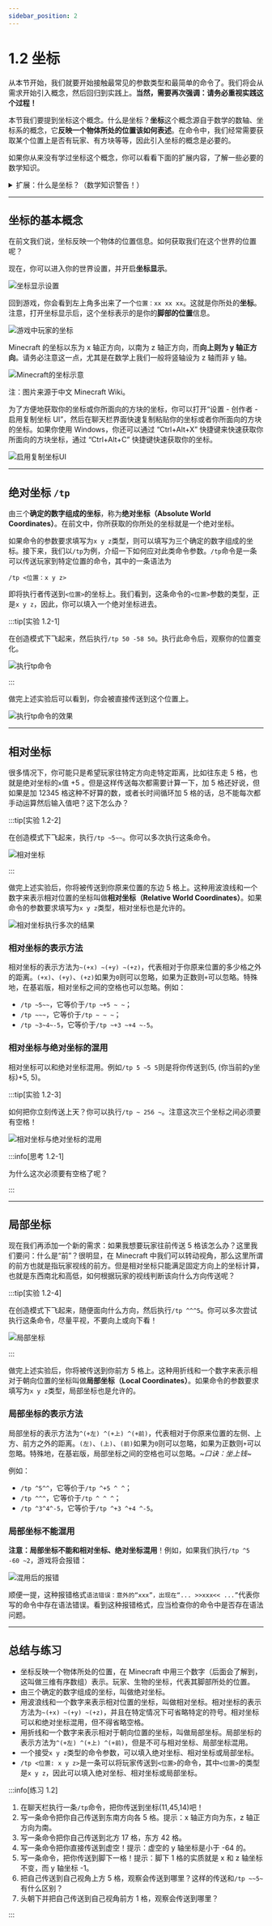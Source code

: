 ```yaml
---
sidebar_position: 2
---
```


# 1.2 坐标

从本节开始，我们就要开始接触最常见的参数类型和最简单的命令了。我们将会从需求开始引入概念，然后回归到实践上。**当然，需要再次强调：请务必重视实践这个过程！**

本节我们要提到坐标这个概念。什么是坐标？**坐标**这个概念源自于数学的数轴、坐标系的概念，它**反映一个物体所处的位置该如何表述**。在命令中，我们经常需要获取某个位置上是否有玩家、有方块等等，因此引入坐标的概念是必要的。

如果你从来没有学过坐标这个概念，你可以看看下面的扩展内容，了解一些必要的数学知识。

<details>

<summary>扩展：什么是坐标？（数学知识警告！）</summary>

如果你不了解什么是坐标，那么我们现在简单引入一点数学的基础概念。

现在你可以想象一根绳，随便掐住一个点，如何描述你掐住的这个点的位置信息呢？你可以说，你掐住的这个点距离这根绳左端的长度是 x。你会发现，这个 x 唯一地确定了这个点，不再有任何其他的点与左端的距离也是 x，也就是说你只使用了一个参量 x 就描述了它的位置信息。

![绳子距离](./img/c2_coordinate/1_dimension.png)

现在我们把这根绳扩展到一张纸，随便选一个点，如何描述它的位置信息？你可能会想到，像上面一样找到一个角落，并描述这个点到它的距离 x。但这样并不能准确描述它的位置信息，因为还有其它与这个角落距离相同的点存在，而且是无数个，如果将这些点连起来，将组成一个圆弧。我们这时候不妨假设这个点与这张纸的左侧和上侧的距离分别为 x 和 y，那么当这两个参量都确定的时候，你会发现只有唯一的一个点被确定。

![纸张距离](./img/c2_coordinate/2_dimension.png)

同样地，我们扩展到一个房间里面，假设这个房间里面有一只飞虫，如何确定它的位置？也许聪明的你已经想到：假设这只飞虫与这个房间的左侧、下侧、底侧的距离分别为 x，y，z，这三个值才能够唯一地确定一个位置。

上述三种情况中，绳子称为**一维**的。拉直这根绳，我们可以选取一个**参考点**，也就是上文所说的「这根绳左端」，我们将之称为**原点**，并根据原点规定一个**方向**，我们一般选取向右为正方向，向左为负方向。事实上，这基本就是**数轴**的概念。数轴是一维且无限长的，你可以用一个唯一的 x 确定一个点所在的位置。

![数轴](./img/c2_coordinate/number_axis.png)

而纸是二维的。如果我们取一个垂直于数轴 x 的数轴 y，并让这两个数轴相交于各自的原点，数轴 x 的正方向为右，数轴 y 的正方向为上，那么这时候，则构建了一个无穷大的平面，这是**二维**的**平面直角坐标系**。这时候，你想确定这个平面上一个点的位置，就要通过 x 和 y 来标记。

![平面直角坐标系](./img/c2_coordinate/rectangular_coordinates.png)

在平面直角坐标系的基础上，添加一个向上为正方向的数轴 z，这时候就出现了一个无穷大的空间，这叫做**三维**的**空间直角坐标系**。如果你要确定一个三维的物体的位置，你就需要 x，y，z 三个变量。特殊地，我们称如上构造的空间直角坐标系叫做**右手坐标系**。伸出你右手的拇指、食指和中指，中指向上，拇指指向你自己，而食指指向右边，那么这时候，如果这三个手指两两垂直，拇指的方向就是 x 轴正方向，食指的方向就是 y 轴正方向，而中指的方向就是 z 轴正方向。

![空间直角坐标系](./img/c2_coordinate/space_rectangular_coordinates.png)

之所以要说到右手系的问题，是因为 Minecraft **不满足右手系的规则**。详情可见下文。总之，你已经了解了为什么我们用 3 组数字代表你所在的位置的含义——因为 Minecraft 是一款三维游戏，要描述你在这个空间中的位置，必须使用三组数字。

**坐标的表示方法是( x, y, z )，用圆括号写入x、y、z的值，中间用逗号分隔。**

</details>

---

## 坐标的基本概念

在前文我们说，坐标反映一个物体的位置信息。如何获取我们在这个世界的位置呢？

现在，你可以进入你的世界设置，并开启**坐标显示**。

![坐标显示设置](./img/c2_coordinate/settings.png)

回到游戏，你会看到左上角多出来了一个`位置：xx xx xx`。这就是你所处的**坐标**。注意，打开坐标显示后，这个坐标表示的是你的**脚部的位置**信息。

![游戏中玩家的坐标](./img/c2_coordinate/coordinates.png)

Minecraft 的坐标以东为 x 轴正方向，以南为 z 轴正方向，而**向上则为 y 轴正方向**。请务必注意这一点，尤其是在数学上我们一般将竖轴设为 z 轴而非 y 轴。

![Minecraft的坐标示意](./img/c2_coordinate/coordinates_in_mc.png)

注：图片来源于中文 Minecraft Wiki。

为了方便地获取你的坐标或你所面向的方块的坐标，你可以打开“设置 - 创作者 - 启用复制坐标 UI”，然后在聊天栏界面快速复制粘贴你的坐标或者你所面向的方块的坐标。如果你使用 Windows，你还可以通过 “Ctrl+Alt+X” 快捷键来快速获取你所面向的方块坐标，通过 “Ctrl+Alt+C” 快捷键快速获取你的坐标。

![启用复制坐标UI](./img/c2_coordinate/enable_ui.png)

---

## 绝对坐标 `/tp`

由三个**确定的数字组成的坐标**，称为**绝对坐标（Absolute World Coordinates）**。在前文中，你所获取的你所处的坐标就是一个绝对坐标。

如果命令的参数要求填写为`x y z`类型，则可以填写为三个确定的数字组成的坐标。接下来，我们以`/tp`为例，介绍一下如何应对此类命令参数。`/tp`命令是一条可以传送玩家到特定位置的命令，其中的一条语法为

```text
/tp <位置：x y z>
```

即将执行者传送到`<位置>`的坐标上。我们看到，这条命令的`<位置>`参数的类型，正是`x y z`，因此，你可以填入一个绝对坐标进去。

:::tip[实验 1.2-1]

在创造模式下飞起来，然后执行`/tp 50 -58 50`。执行此命令后，观察你的位置变化。

![执行tp命令](./img/c2_coordinate/tp_command.png)

:::

做完上述实验后可以看到，你会被直接传送到这个位置上。

![执行tp命令的效果](./img/c2_coordinate/tp_command_executed.png)

---

## 相对坐标

很多情况下，你可能只是希望玩家往特定方向走特定距离，比如往东走 5 格，也就是绝对坐标的`x`值 +5 。但是这样传送每次都需要计算一下，加 5 格还好说，但如果是加 12345 格这种不好算的数，或者长时间循环加 5 格的话，总不能每次都手动运算然后输入值吧？这下怎么办？

:::tip[实验 1.2-2]

在创造模式下飞起来，执行`/tp ~5~~`。你可以多次执行这条命令。

![相对坐标](./img/c2_coordinate/relative_world_coordinates.png)

:::

做完上述实验后，你将被传送到你原来位置的东边 5 格上。这种用波浪线和一个数字来表示相对位置的坐标叫做**相对坐标（Relative World Coordinates）**。如果命令的参数要求填写为`x y z`类型，相对坐标也是允许的。

![相对坐标执行多次的结果](./img/c2_coordinate/relative_world_coordinates_executed.png)

### 相对坐标的表示方法

相对坐标的表示方法为`~(+x) ~(+y) ~(+z)`，代表相对于你原来位置的多少格之外的距离。`(+x)`、`(+y)`、`(+z)`如果为`0`则可以忽略，如果为正数则`+`可以忽略。特殊地，在基岩版，相对坐标之间的空格也可以忽略。例如：

- `/tp ~5~~`，它等价于`/tp ~+5 ~ ~`；
- `/tp ~~~`，它等价于`/tp ~ ~ ~`；
- `/tp ~3~4~-5`，它等价于`/tp ~+3 ~+4 ~-5`。

### 相对坐标与绝对坐标的混用

相对坐标可以和绝对坐标混用。例如`/tp 5 ~5 5`则是将你传送到(5, (你当前的y坐标)+5, 5)。

:::tip[实验 1.2-3]

如何把你立刻传送上天？你可以执行`/tp ~ 256 ~`。注意这次三个坐标之间必须要有空格！

![相对坐标与绝对坐标的混用](./img/c2_coordinate/relative_world_coordinates_and_absolute_world_coordinates.png)

:::info[思考 1.2-1]

为什么这次必须要有空格了呢？

:::

---

## 局部坐标

现在我们再添加一个新的需求：如果我想要玩家往前传送 5 格该怎么办？这里我们要问：什么是“前”？很明显，在 Minecraft 中我们可以转动视角，那么这里所谓的前方也就是指玩家视线的前方。但是相对坐标只能满足固定方向上的坐标计算，也就是东西南北和高低，如何根据玩家的视线判断该向什么方向传送呢？

:::tip[实验 1.2-4]

在创造模式下飞起来，随便面向什么方向，然后执行`/tp ^^^5`。你可以多次尝试执行这条命令，尽量平视，不要向上或向下看！

![局部坐标](./img/c2_coordinate/local_coordinates.png)

:::

做完上述实验后，你将被传送到你前方 5 格上。这种用折线和一个数字来表示相对于朝向位置的坐标叫做**局部坐标（Local Coordinates）**。如果命令的参数要求填写为`x y z`类型，局部坐标也是允许的。

### 局部坐标的表示方法

局部坐标的表示方法为`^(+左) ^(+上) ^(+前)`，代表相对于你原来位置的左侧、上方、前方之外的距离。`(左)`、`(上)`、`(前)`如果为`0`则可以忽略，如果为正数则`+`可以忽略。特殊地，在基岩版，局部坐标之间的空格也可以忽略。*~口诀：坐上钱~*

例如：

- `/tp ^5^^`，它等价于`/tp ^+5 ^ ^`；
- `/tp ^^^`，它等价于`/tp ^ ^ ^`；
- `/tp ^3^4^-5`，它等价于`/tp ^+3 ^+4 ^-5`。

### 局部坐标不能混用

**注意：局部坐标不能和相对坐标、绝对坐标混用**！例如，如果我们执行`/tp ^5 -60 ~2`，游戏将会报错：

![混用后的报错](./img/c2_coordinate/error.png)

顺便一提，这种报错格式`语法错误：意外的“xxx”，出现在“... >>xxx<< ...”`代表你写的命令中存在语法错误。看到这种报错格式，应当检查你的命令中是否存在语法问题。

---

## 总结与练习

- 坐标反映一个物体所处的位置，在 Minecraft 中用三个数字（后面会了解到，这叫做三维有序数组）表示。玩家、生物的坐标，代表其脚部所处的位置。
- 由三个确定的数字组成的坐标，叫做绝对坐标。
- 用波浪线和一个数字来表示相对位置的坐标，叫做相对坐标。相对坐标的表示方法为`~(+x) ~(+y) ~(+z)`，并且在特定情况下可省略特定的符号。相对坐标可以和绝对坐标混用，但不得省略空格。
- 用折线和一个数字来表示相对于朝向位置的坐标，叫做局部坐标。局部坐标的表示方法为`^(+左) ^(+上) ^(+前)`，但是不可与相对坐标、局部坐标混用。
- 一个接受`x y z`类型的命令参数，可以填入绝对坐标、相对坐标或局部坐标。
- `/tp <位置: x y z>`是一条可以将玩家传送到`<位置>`的命令，其中`<位置>`的类型是`x y z`，因此可以填入绝对坐标、相对坐标或局部坐标。

:::info[练习 1.2]

1. 在聊天栏执行一条`/tp`命令，把你传送到坐标(11,45,14)吧！
2. 写一条命令把你自己传送到东南方向各 5 格。提示：x 轴正方向为东，z 轴正方向为南。
3. 写一条命令把你自己传送到北方 17 格，东方 42 格。
4. 写一条命令把你直接传送到虚空！提示：虚空的 y 轴坐标是小于 -64 的。
5. 写一条命令，把你传送到脚下一格！提示：脚下 1 格的实质就是 x 和 z 轴坐标不变，而 y 轴坐标 -1。
6. 把自己传送到自己视角上方 5 格，观察会传送到哪里？这样的传送和`/tp ~~5~`有什么区别？
7. 头朝下并把自己传送到自己视角前方 1 格，观察会传送到哪里？

:::
